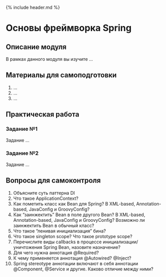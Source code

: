 {% include header.md %}

Основы фреймворка Spring
====================

Описание модуля
---------------------
В рамках данного модуля вы изучите ...

Материалы для самоподготовки
---------------------
1. ...
2. ...
3. ...

Практическая работа
---------------------

### Задание №1
Задание ...

### Задание №2
Задание ...

Вопросы для самоконтроля
---------------------
1. Объясните суть паттерна DI
2. Что такое ApplicationContext?
3. Как пометить класс как Bean для Spring? В XML-based, Annotation-based, JavaConfig и GroovyConfig?
4. Как “заинжектить” Bean в поле другого Bean? В XML-based, Annotation-based, JavaConfig и GroovyConfig? Возможно ли заинжектить Bean в обычный класс?
5. Что такое “ленивая инициализация” бина?
6. Что такое singleton scope? Что такое prototype scope?
7. Перечислите виды callbacks в процессе инициализации/уничтожения Spring Bean, назовите назначение?
8. Для чего нужна аннотация @Required?
9. К чему применяется аннотация @Autowired? @Inject?
10. Spring stereotype аннотации включают в себя аннотации @Component, @Service и другие. Каково отличие между ними?